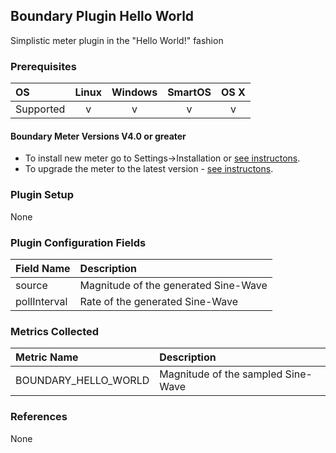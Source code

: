 Boundary Plugin Hello World
---------------------------

Simplistic meter plugin in the "Hello World!" fashion


### Prerequisites

|     OS    | Linux | Windows | SmartOS | OS X |
|:----------|:-----:|:-------:|:-------:|:----:|
| Supported |   v   |    v    |    v    |  v   |


#### Boundary Meter Versions V4.0 or greater

- To install new meter go to Settings->Installation or [see instructons](https://help.boundary.com/hc/en-us/sections/200634331-Installation). 
- To upgrade the meter to the latest version - [see instructons](https://help.boundary.com/hc/en-us/articles/201573102-Upgrading-the-Boundary-Meter).

### Plugin Setup

None

### Plugin Configuration Fields

|Field Name  |Description                         |
|:-----------|:-----------------------------------|
|source      |Magnitude of the generated Sine-Wave|
|pollInterval|Rate of the generated Sine-Wave    |

### Metrics Collected

|Metric Name                     |Description                        |
|:-------------------------------|:----------------------------------|
| BOUNDARY\_HELLO\_WORLD         | Magnitude of the sampled Sine-Wave|

### References

None
